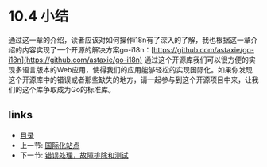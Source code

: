 # 10.4 小结

通过这一章的介绍，读者应该对如何操作i18n有了深入的了解，我也根据这一章介绍的内容实现了一个开源的解决方案go-i18n：[https://github.com/astaxie/go-i18n](https://github.com/astaxie/go-i18n) 通过这个开源库我们可以很方便的实现多语言版本的Web应用，使得我们的应用能够轻松的实现国际化。如果你发现这个开源库中的错误或者那些缺失的地方，请一起参与到这个开源项目中来，让我们的这个库争取成为Go的标准库。

## links

* [目录](https://github.com/7th-heaven/build-web-application-with-golang/tree/606abd586a7270d0e48762cf0454ba0fac330698/zh/preface.md%3E)
* 上一节: [国际化站点](https://github.com/7th-heaven/build-web-application-with-golang/tree/606abd586a7270d0e48762cf0454ba0fac330698/zh/10.3.md%3E)
* 下一节: [错误处理，故障排除和测试](https://github.com/7th-heaven/build-web-application-with-golang/tree/606abd586a7270d0e48762cf0454ba0fac330698/zh/11.0.md%3E)

